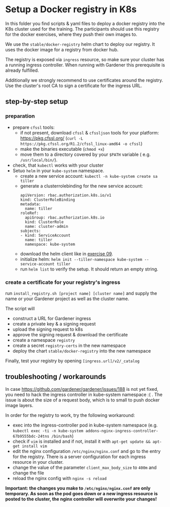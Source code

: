 # Setup a Docker registry in K8s

In this folder you find scripts & yaml files to deploy a docker registry into the K8s cluster used for the training.
The participants should use this registry for the docker exercises, where they push their own images to.

We use the `stable/docker-registry` helm chart to deploy our registry. It uses the docker image for a registry from docker hub.

The registry is exposed via `ingress` resource, so make sure your cluster has a running ingress controller. When running with Gardener this prerequisite is already fulfilled.  

Additionally we strongly recommend to use certificates around the registry. Use the cluster's root CA to sign a certificate for the ingress URL.

## step-by-step setup

### preparation
* prepare `cfssl` tools:
  * if not present, download `cfssl` & `cfssljson` tools for your platform: https://pkg.cfssl.org/ (`curl -L https://pkg.cfssl.org/R1.2/cfssl_linux-amd64 -o cfssl`)
  * make the binaries executable (`chmod +x`)
  * move them to a directory covered by your `$PATH` variable ( e.g. `/usr/local/bin/`).
* check, that `kubectl` works with your cluster
* Setuo `helm` in your `kube-system` namespace.
  * create a new service account: `kubectl -n kube-system create sa tiller`
  * generate a clusterrolebinding for the new service account:
    ```
    apiVersion: rbac.authorization.k8s.io/v1
    kind: ClusterRoleBinding
    metadata:
      name: tiller
    roleRef:
      apiGroup: rbac.authorization.k8s.io
      kind: ClusterRole
      name: cluster-admin
    subjects:
    - kind: ServiceAccount
      name: tiller
      namespace: kube-system
    ```
  * download the helm client like in [exercise 09](../../kubernetes/exercise_09_helm.md).
  * initialize helm: `helm init --tiller-namespace kube-system --service-account tiller`
  * run `helm list` to verify the setup. It should return an empty string.

### create a certificate for your registry's ingress
run `install_registry.sh [project name] [cluster name]` and supply the name or your Gardener project as well as the cluster name.

The script will
  * construct a URL for Gardener ingress
  * create a private key & a signing request
  * upload the signing request to k8s
  * approve the signing request & download the certificate
  * create a namespace `registry`
  * create a secret `registry-certs` in the new namespace
  * deploy the chart `stable/docker-registry` into the new namespace

Finally, test your registry by opening `[ingress.url]/v2/_catalog`

## troubleshooting / workarounds

In case https://github.com/gardener/gardener/issues/188 is not yet fixed, you need to hack the ingress controller in kube-system namespace :( . The issue is about the size of a request body, which is to small to push docker image layers.

In order for the registry to work, try the following workaround:
 *   exec into the ingress-controller pod in kube-system namespace (e.g.  `kubectl exec -ti -n kube-system addons-nginx-ingress-controller-67b9555bdc-24tns /bin/bash`)
 * check if `vim` is installed and if not, install it with `apt-get update && apt-get install vim`
 * edit the nginx configuration `/etc/nginx/nginx.conf` and go to the entry for the registry. There is a server configuration for each ingress resource in your cluster.
 * change the value of the parameter `client_max_body_size` to `400m` and change the file
 * reload the nginx config with `nginx -s reload`

**Important: the changes you make to `/etc/nginx/nginx.conf` are only temporary. As soon as the pod goes down or a new ingress resource is posted to the cluster, the nginx controller will overwrite your changes!**
